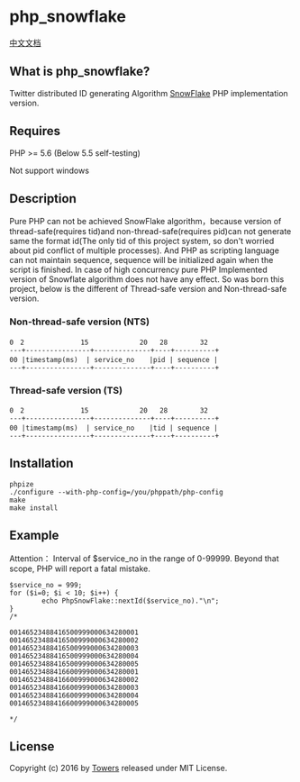 # php_snowflake

[中文文档](https://github.com/Sxdd/php_snowflake/wiki/%E4%B8%AD%E6%96%87%E6%96%87%E6%A1%A3)
## What is php_snowflake?

Twitter distributed ID generating Algorithm [SnowFlake](https://github.com/twitter/snowflake) PHP implementation version.

## Requires
PHP >= 5.6  (Below 5.5 self-testing)

Not support windows

## Description
Pure PHP can not be achieved SnowFlake algorithm，because version of thread-safe(requires tid)and 
non-thread-safe(requires pid)can not generate same the format id(The only tid of this project system, 
so don't worried about pid conflict of multiple processes). And PHP as scripting language can not maintain sequence,
sequence will be initialized again when the script is finished. In case of high concurrency pure PHP 
Implemented version of  Snowflate algorithm does not have any effect. So was born this project, 
below is the different of Thread-safe version and Non-thread-safe version.

### Non-thread-safe version (NTS)
```
0　2　　　　　　    15　　　　　　 　20   28　　　   32
---+----------------+--------------+----+----------+
00 |timestamp(ms)  | service_no 　 |pid | sequence |
---+----------------+--------------+----+----------+
```

### Thread-safe version (TS)
```
0　2　　　　　 　   15　　　　　　 　20   28　　　   32
---+----------------+--------------+----+----------+
00 |timestamp(ms)  | service_no 　 |tid | sequence |
---+----------------+--------------+----+----------+
```

## Installation
```
phpize
./configure --with-php-config=/you/phppath/php-config
make
make install
```
## Example
Attention： Interval of $service_no in the range of 0-99999. Beyond that scope, PHP will report a fatal mistake.
```
$service_no = 999;
for ($i=0; $i < 10; $i++) { 
        echo PhpSnowFlake::nextId($service_no)."\n";
}
/*

00146523488416500999000634280001
00146523488416500999000634280002
00146523488416500999000634280003
00146523488416500999000634280004
00146523488416500999000634280005
00146523488416600999000634280001
00146523488416600999000634280002
00146523488416600999000634280003
00146523488416600999000634280004
00146523488416600999000634280005

*/
```
## License
Copyright (c) 2016 by [Towers](http://towers.pub) released under MIT License.


